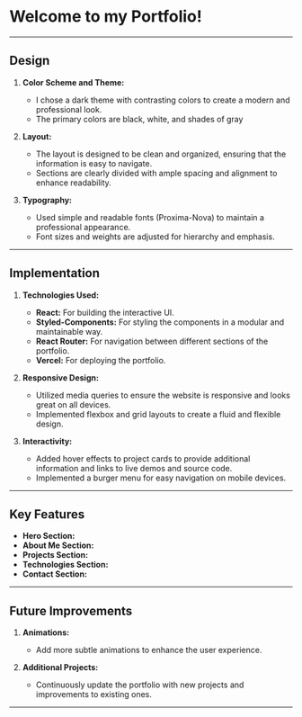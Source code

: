 # Welcome to my Portfolio!

---

## Design

1. **Color Scheme and Theme:**
   - I chose a dark theme with contrasting colors to create a modern and professional look.
   - The primary colors are black, white, and shades of gray

2. **Layout:**
   - The layout is designed to be clean and organized, ensuring that the information is easy to navigate.
   - Sections are clearly divided with ample spacing and alignment to enhance readability.

3. **Typography:**
   - Used simple and readable fonts (Proxima-Nova) to maintain a professional appearance.
   - Font sizes and weights are adjusted for hierarchy and emphasis.

---   

## Implementation

1. **Technologies Used:**
   - **React:** For building the interactive UI.
   - **Styled-Components:** For styling the components in a modular and maintainable way.
   - **React Router:** For navigation between different sections of the portfolio.
   - **Vercel:** For deploying the portfolio.

2. **Responsive Design:**
   - Utilized media queries to ensure the website is responsive and looks great on all devices.
   - Implemented flexbox and grid layouts to create a fluid and flexible design.

3. **Interactivity:**
   - Added hover effects to project cards to provide additional information and links to live demos and source code.
   - Implemented a burger menu for easy navigation on mobile devices.

---

## Key Features

- **Hero Section:**
- **About Me Section:**
- **Projects Section:**
- **Technologies Section:**
- **Contact Section:**

---

## Future Improvements

1. **Animations:**
   - Add more subtle animations to enhance the user experience.

2. **Additional Projects:**
   - Continuously update the portfolio with new projects and improvements to existing ones.

---
